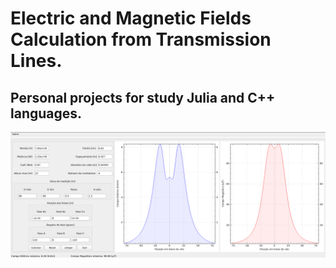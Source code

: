 Electric and Magnetic Fields Calculation from Transmission Lines.
============================================

Personal projects for study Julia and C++ languages.
-----------------------------------------------------------

![CampelMag in QT](qt.png)
